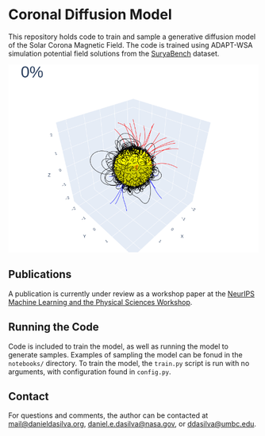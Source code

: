 # Coronal Diffusion Model

This repository holds code to train and sample a generative diffusion model of the Solar Corona Magnetic Field. The code is trained using ADAPT-WSA simulation potential field solutions from the [SuryaBench](https://huggingface.co/datasets/nasa-ibm-ai4science/surya-bench-coronal-extrapolation) dataset.

<img src="static/reverse_diffusion.gif">

## Publications

A publication is currently under review as a workshop paper at the [NeurIPS Machine Learning and the Physical Sciences Workshop](https://ml4physicalsciences.github.io/).

## Running the Code

Code is included to train the model, as well as running the model to generate samples. Examples of sampling the model can be fonud in the `notebooks/` directory. To train the model, the `train.py` script is run with no arguments, with configuration found in `config.py`.

## Contact

For questions and comments, the author can be contacted at [mail@danieldasilva.org](mailto:mail@danieldasilva.org), [daniel.e.dasilva@nasa.gov](mailto:daniel.e.dasilva@nasa.gov), or [ddasilva@umbc.edu](mailto:ddasilva@umbc.edu).
